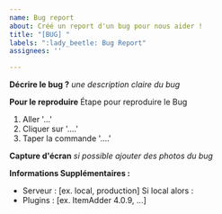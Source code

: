 ```yaml
---
name: Bug report
about: Créé un report d'un bug pour nous aider !
title: "[BUG] "
labels: ":lady_beetle: Bug Report"
assignees: ''

---
```


**Décrire le bug ?**
_une description claire du bug_

**Pour le reproduire**
Étape pour reproduire le Bug
1. Aller '...'
2. Cliquer sur '....'
3. Taper la commande  '....'

**Capture d'écran**
_si possible ajouter des photos du bug_

**Informations Supplémentaires :**
 - Serveur : [ex. local, production]
Si local alors :
 - Plugins : [ex. ItemAdder 4.0.9, ...]
